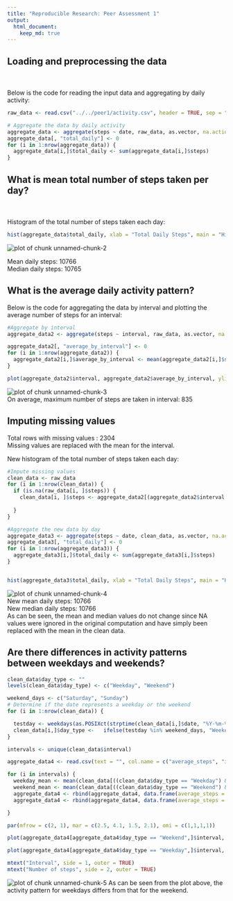 ```yaml
---
title: "Reproducible Research: Peer Assessment 1"
output: 
  html_document:
    keep_md: true
---
```



## Loading and preprocessing the data
<br>
<br>
Below is the code for reading the input data and aggregating by daily activity:
<br>


```r
raw_data <- read.csv("../../peer1/activity.csv", header = TRUE, sep = ",")

# Aggregate the data by daily activity
aggregate_data <- aggregate(steps ~ date, raw_data, as.vector, na.action = na.pass)
aggregate_data[, "total_daily"] <- 0
for (i in 1:nrow(aggregate_data)) {
  aggregate_data[i,]$total_daily <- sum(aggregate_data[i,]$steps)
}
```
## What is mean total number of steps taken per day?
<br>
<br>
Histogram of the total number of steps taken each day:


```r
hist(aggregate_data$total_daily, xlab = "Total Daily Steps", main = "Histogram of total daily steps")
```

![plot of chunk unnamed-chunk-2](figure/unnamed-chunk-2-1.png) 

Mean daily steps: 10766
<br>
Median daily steps: 10765

## What is the average daily activity pattern?

Below is the code for aggregating the data by interval and plotting the average number of steps for an interval:


```r
#Aggregate by interval
aggregate_data2 <- aggregate(steps ~ interval, raw_data, as.vector, na.action = na.pass)

aggregate_data2[, "average_by_interval"] <- 0
for (i in 1:nrow(aggregate_data2)) {
  aggregate_data2[i,]$average_by_interval <- mean(aggregate_data2[i,]$steps, na.rm = TRUE)
}

plot(aggregate_data2$interval, aggregate_data2$average_by_interval, ylim = c(0, 250), type = "l", main = "Average steps by interval", xlab = "Interval", ylab = "Average steps")
```

![plot of chunk unnamed-chunk-3](figure/unnamed-chunk-3-1.png) 
<br>
On average, maximum number of steps are taken in interval: 835
<br>

## Imputing missing values

Total rows with missing values : 2304
<br>
Missing values are replaced with the mean for the interval.
<br>

New histogram of the total number of steps taken each day:
<br>

```r
#Impute missing values
clean_data <- raw_data
for (i in 1:nrow(clean_data)) {
  if (is.na(raw_data[i, ]$steps)) {
    clean_data[i, ]$steps <- aggregate_data2[(aggregate_data2$interval == clean_data[i,]$interval),]$average_by_interval
    
  }
}

#Aggregate the new data by day
aggregate_data3 <- aggregate(steps ~ date, clean_data, as.vector, na.action = na.pass)
aggregate_data3[, "total_daily"] <- 0
for (i in 1:nrow(aggregate_data3)) {
  aggregate_data3[i,]$total_daily <- sum(aggregate_data3[i,]$steps)
}


hist(aggregate_data3$total_daily, xlab = "Total Daily Steps", main = "Histogram of total daily steps")
```

![plot of chunk unnamed-chunk-4](figure/unnamed-chunk-4-1.png) 
<br>
New mean daily steps: 10766
<br>
New median daily steps: 10766
<br>
As can be seen, the mean and median values do not change since NA values were ignored in the original computation and have simply been replaced with the mean in the clean data. 





## Are there differences in activity patterns between weekdays and weekends?



```r
clean_data$day_type <- ""
levels(clean_data$day_type) <- c("Weekday", "Weekend")

weekend_days <- c("Saturday", "Sunday")
# Determine if the date represents a weekday or the weekend
for (i in 1:nrow(clean_data)) {

  testday <- weekdays(as.POSIXct(strptime(clean_data[i,]$date, "%Y-%m-%d"))) 
  clean_data[i,]$day_type <-   ifelse(testday %in% weekend_days, "Weekend", "Weekday")
}

intervals <- unique(clean_data$interval)

aggregate_data4 <- read.csv(text = "", col.name = c("average_steps", "interval", "day_type"), colClasses = "character")

for (i in intervals) {
  weekday_mean <- mean(clean_data[((clean_data$day_type == "Weekday") & (clean_data$interval == i)),]$steps)
  weekend_mean <- mean(clean_data[((clean_data$day_type == "Weekend") & (clean_data$interval == i)),]$steps)
  aggregate_data4 <- rbind(aggregate_data4, data.frame(average_steps = weekday_mean, interval = i, day_type = "Weekday"))
  aggregate_data4 <- rbind(aggregate_data4, data.frame(average_steps = weekend_mean, interval = i, day_type = "Weekend"))

}

par(mfrow = c(2, 1), mar = c(2.5, 4.1, 1.5, 2.1), omi = c(1,1,1,1))

plot(aggregate_data4[aggregate_data4$day_type == "Weekend",]$interval, aggregate_data4[aggregate_data4$day_type == "Weekend",]$average_steps, type = "l", xlim = c(0,2500), ylim = c(0, 250), xlab = NA, ylab = NA, main = "weekend", col = "blue" )

plot(aggregate_data4[aggregate_data4$day_type == "Weekday",]$interval, aggregate_data4[aggregate_data4$day_type == "Weekday",]$average_steps, type = "l", xlim = c(0,2500), ylim = c(0, 250), xlab = NA, ylab = NA, main = "weekday", col = "blue")

mtext("Interval", side = 1, outer = TRUE)
mtext("Number of steps", side = 2, outer = TRUE)
```

![plot of chunk unnamed-chunk-5](figure/unnamed-chunk-5-1.png) 
As can be seen from the plot above, the activity pattern for weekdays differs from that for the weekend.

